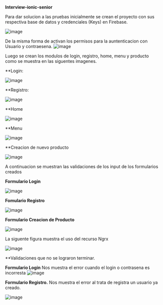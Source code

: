 **Interview-ionic-senior**

 
 Para dar solucion a las pruebas inicialmente se crean el proyecto con sus respectiva base de datos y credenciales (Keys) en Firebase.
 
 ![image](https://user-images.githubusercontent.com/27816405/183230383-21c34eae-cbc7-41bc-9a6d-f82f59362674.png)

De la misma forma de activan los permisos para la auntenticacion con Usuario y contraesena.
![image](https://user-images.githubusercontent.com/27816405/183230413-270f9721-e2d0-4770-9cb4-c16ae88e0380.png)

Luego se crean los modulos de login, registro, home, menu y producto como se muestra en las siguentes imagenes.

**Login:

![image](https://user-images.githubusercontent.com/27816405/183230470-10bb0a23-5500-4c9d-9fdb-4e28d6771b70.png)


**Registro:

![image](https://user-images.githubusercontent.com/27816405/183230517-c47e2d8c-09f5-4567-ab86-03ed3e4a152e.png)

**Home

![image](https://user-images.githubusercontent.com/27816405/183230531-d4f8fc2f-fc33-4246-8542-1019fe968773.png)

**Menu

![image](https://user-images.githubusercontent.com/27816405/183230545-1d53a974-69b2-40f9-93c3-5c855bcbf404.png)

**Creacion de nuevo producto

![image](https://user-images.githubusercontent.com/27816405/183230564-1537e9d7-7517-4398-8151-55cdbc0580f9.png)

A continuacion se muestran las validaciones de los input de los formularios  creados

**Formulario Login**

![image](https://user-images.githubusercontent.com/27816405/183230617-0a5e8f32-deac-41c7-9893-69b155c3e762.png)

**Fomulario Registro**

![image](https://user-images.githubusercontent.com/27816405/183230645-623fb31d-0b07-470c-8669-a875d7324685.png)


**Formulario Creacion de Producto**

![image](https://user-images.githubusercontent.com/27816405/183230670-2f93cd12-ade4-4289-bd4c-45d81761a615.png)


La siguente figura muestra el uso del recurso Ngrx

![image](https://user-images.githubusercontent.com/27816405/183230723-73567556-8ed5-4e8e-81ee-605f0d02e679.png)


**Validaciones que no se lograron terminar.

**Formulario Login**
Nos muestra el error cuando el login o contrasena es incorresta
![image](https://user-images.githubusercontent.com/27816405/183230973-29b503dd-e846-403e-87f7-5034d497a86b.png)

**Formulario Registro.**
Nos muestra el error al trata de registra un usuario ya creado.

![image](https://user-images.githubusercontent.com/27816405/183231091-e5551049-4e2b-4036-a066-d44fd598bc8b.png)




